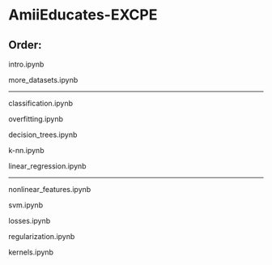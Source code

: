 # AmiiEducates-EXCPE

## Order:


intro.ipynb

more_datasets.ipynb

----------

classification.ipynb

overfitting.ipynb

decision_trees.ipynb

k-nn.ipynb

linear_regression.ipynb

----------

nonlinear_features.ipynb

svm.ipynb

losses.ipynb

regularization.ipynb

kernels.ipynb
